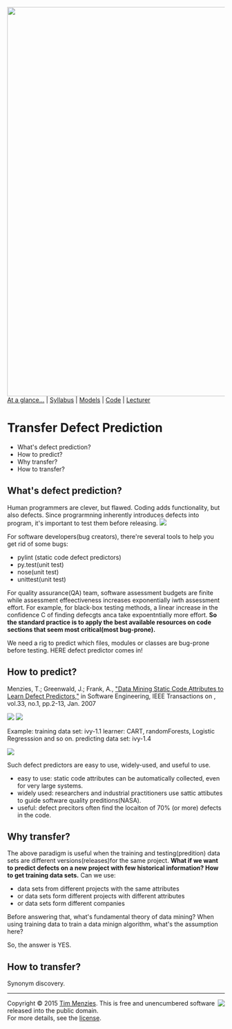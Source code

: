 [<img width=900 src="https://raw.githubusercontent.com/txt/mase/master/img/banner1.png">](https://github.com/txt/mase/blob/master/README.md)   
[At a glance...](https://github.com/txt/mase/blob/master/OVERVIEW.md) |
[Syllabus](https://github.com/txt/mase/blob/master/SYLLABUS.md) |
[Models](https://github.com/txt/mase/blob/master/MODELS.md) |
[Code](https://github.com/txt/mase/tree/master/src) |
[Lecturer](http://menzies.us) 


# Transfer Defect Prediction 

 * What's defect prediction? 
 * How to predict? 
 * Why transfer?
 * How to transfer? 
 
## What's defect prediction?

Human programmers are clever, but flawed. Coding adds functionality, but also defects. Since prograrmning inherently introduces defects into program, it's important to test them before releasing.
![](https://github.com/txt/mase/blob/master/img/defect/bugs.png)

For software developers(bug creators), there're several tools to help you get rid of some bugs:
  * pylint (static code defect predictors)
  * py.test(unit test)
  * nose(unit test)
  * unittest(unit test)
  
For quality assurance(QA) team, software assessment budgets are finite while assessment effeectiveness increases exponentially iwth assessment effort. For example, for black-box testing methods, a linear increase in the confidence C of finding defecgts anca take expoentntially more effort. __So the standard practice is to apply the best available resources on code sections that seem most critical(most bug-prone).__ 

We need a rig to predict which files, modules or classes are bug-prone before testing. HERE defect predictor comes in!

## How to predict?

Menzies, T.; Greenwald, J.; Frank, A., ["Data Mining Static Code Attributes to Learn Defect Predictors,"](http://ieeexplore.ieee.org/xpls/abs_all.jsp?arnumber=4027145&tag=1) in Software Engineering, IEEE Transactions on , vol.33, no.1, pp.2-13, Jan. 2007

![](https://github.com/txt/mase/blob/master/img/defect/attributes.png)
![](https://github.com/txt/mase/blob/master/img/defect/data.png)

Example:
training data set: ivy-1.1
learner: CART, randomForests, Logistic Regresssion and so on.
predicting data set: ivy-1.4

![](https://github.com/txt/mase/blob/master/img/defect/WPDP.png)

Such defect predictors are easy to use, widely-used, and useful to use.

* easy to use: static code attributes can be automatically collected, even for very large systems.
* widely used: researchers and industrial practitioners use sattic attibutes to guide software quality preditions(NASA).
* useful: defect precitors often find the locaiton of 70% (or more) defects in the code.


## Why transfer?

The above paradigm is useful when the training and testing(predition) data sets are different versions(releases)for the same project. __What if we want to predict defects on a new project with few historical information? How to get training data sets.__ Can we use:

* data sets from different projects with the same attributes
* or data sets form different projects with different attributes
* or data sets form different companies

Before answering that, what's fundamental theory of data mining? When using training data to train a data minign algorithm, what's the assumption here?

So, the answer is YES.

## How to transfer?

Synonym discovery.













_________

<img align=right src="https://raw.githubusercontent.com/txt/mase/master/img/pd-icon.png">Copyright © 2015 [Tim Menzies](http://menzies.us).
This is free and unencumbered software released into the public domain.   
For more details, see the [license](https://github.com/txt/mase/blob/master/LICENSE.md).

